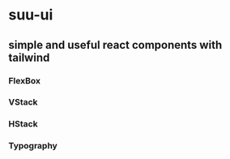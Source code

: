 # suu-ui
## simple and useful react components with tailwind

### FlexBox
### VStack
### HStack
### Typography 
